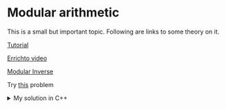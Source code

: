 # Modular arithmetic
This is a small but important topic. Following are links to some theory on it.

[Tutorial](https://codeforces.com/blog/entry/72527)

[Errichto video](https://www.youtube.com/watch?v=-OPohCQqi_E)

[Modular Inverse](https://cp-algorithms.com/algebra/module-inverse.html)

Try [this](https://open.kattis.com/problems/modulararithmetic) problem

<details>
  <summary>My solution in C++</summary>
  
  ```c++
  // https://open.kattis.com/problems/modulararithmetic
  #include <bits/stdc++.h>
  #define IOS ios::sync_with_stdio(0); cin.tie(0); cout.tie(0);
  using namespace std;
  using ll = long long;

  // Modular inverse exists iff a, MOD are coprime

  // Using binary exponentiation
      // inv(a) = a^(MOD-2)
      // works only when MOD is prime
      // see Fermat's little theorem
  ll expo(ll A, ll B, ll MOD) {      // A^B % MOD
      ll res = 1;
      A %= MOD;
      while(B > 0) {
          if(B & 1) res = res * A % MOD;
          A = A * A % MOD;
          B >>= 1;
      }
      return res;
  }

  // Using Extended Euclidean algorithm
      // inv(a, MOD) = -(MOD/a) * inv(MOD, a) % MOD
      // Proof := https://cp-algorithms.com/algebra/module-inverse.html#toc-tgt-4
      // works when a and MOD are coprime
  ll inv(ll a, ll m) {        // inv(a, MOD)
      a %= m; 
      if(a == 1) return 1;
      return m - inv(m, a) * m / a;
  } 

  int solve(ll MOD) {
      ll a, b, ans; char c;
      cin >> a >> c >> b;
      a %= MOD;
      b %= MOD;
      if(c == '+') ans = a+b;
      if(c == '-') ans = a-b+MOD;
      if(c == '*') ans = a*b;
      if(c == '/') {
          if(__gcd(b, MOD) > 1) return cout << -1 << endl, 0;
          ans = a * inv(b, MOD);
      }
      ans %= MOD;
      cout << ans << endl;
      return 0;
  }

  int32_t main() {
      IOS;
      int Q; ll MOD;
      while(cin >> MOD >> Q, MOD)
          while(Q--) solve(MOD);
      return 0;
  }
  ```
</details>
